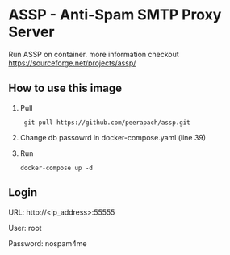 # ASSP - Anti-Spam SMTP Proxy Server
Run ASSP on container. more information checkout https://sourceforge.net/projects/assp/

## How to use this image
1. Pull 
   
   ``` git pull https://github.com/peerapach/assp.git```
2. Change db passowrd in docker-compose.yaml (line 39)
3. Run
   
    ```docker-compose up -d``` 

## Login
URL: http://<ip_address>:55555

User: root

Password: nospam4me